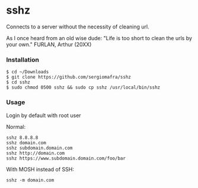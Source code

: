 # sshz

Connects to a server without the necessity of cleaning url.

As I once heard from an old wise dude: "Life is too short to clean the urls by your own." FURLAN, Arthur (20XX)

### Installation

	$ cd ~/Downloads
	$ git clone https://github.com/sergiomafra/sshz
	$ cd sshz
	$ sudo chmod 0500 sshz && sudo cp sshz /usr/local/bin/sshz
	
### Usage

Login by default with root user

Normal:

	sshz 8.8.8.8
	sshz domain.com
	sshz subdomain.domain.com
	sshz http://domain.com
	sshz https://www.subdomain.domain.com/foo/bar
	
With MOSH instead of SSH:

	sshz -m domain.com
